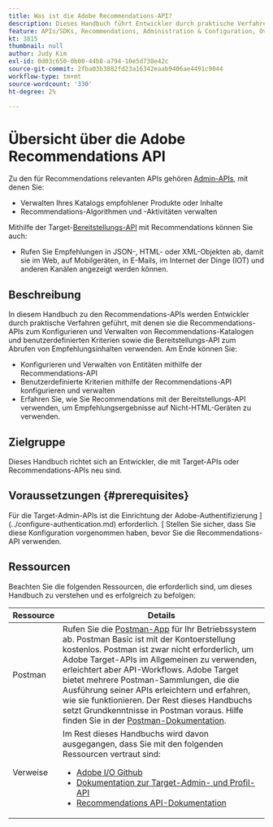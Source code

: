 ```yaml
---
title: Was ist die Adobe Recommendations-API?
description: Dieses Handbuch führt Entwickler durch praktische Verfahren zur Konfiguration und Verwaltung von Recommendations-Katalogen und benutzerdefinierten Kriterien mithilfe der Adobe Target Recommendations-APIs sowie zur Verwendung der Bereitstellungs-API zum Abrufen von Empfehlungsinhalten.
feature: APIs/SDKs, Recommendations, Administration & Configuration, Overview
kt: 3815
thumbnail: null
author: Judy Kim
exl-id: 0d03c650-0b00-44b8-a794-10e5d738e42c
source-git-commit: 2fba03b3882fd23a16342eaab9406ae4491c9044
workflow-type: tm+mt
source-wordcount: '330'
ht-degree: 2%

---
```


# Übersicht über die Adobe Recommendations API

Zu den für Recommendations relevanten APIs gehören [Admin-APIs](../../before-administer/target-api-overview.md), mit denen Sie:

* Verwalten Ihres Katalogs empfohlener Produkte oder Inhalte
* Recommendations-Algorithmen und -Aktivitäten verwalten

Mithilfe der Target-[Bereitstellungs-API](../../implement/delivery-api/overview.md) mit Recommendations können Sie auch:

* Rufen Sie Empfehlungen in JSON-, HTML- oder XML-Objekten ab, damit sie im Web, auf Mobilgeräten, in E-Mails, im Internet der Dinge (IOT) und anderen Kanälen angezeigt werden können.

## Beschreibung

In diesem Handbuch zu den Recommendations-APIs werden Entwickler durch praktische Verfahren geführt, mit denen sie die Recommendations-APIs zum Konfigurieren und Verwalten von Recommendations-Katalogen und benutzerdefinierten Kriterien sowie die Bereitstellungs-API zum Abrufen von Empfehlungsinhalten verwenden. Am Ende können Sie:

* Konfigurieren und Verwalten von Entitäten mithilfe der Recommendations-API
* Benutzerdefinierte Kriterien mithilfe der Recommendations-API konfigurieren und verwalten
* Erfahren Sie, wie Sie Recommendations mit der Bereitstellungs-API verwenden, um Empfehlungsergebnisse auf Nicht-HTML-Geräten zu verwenden.

## Zielgruppe

Dieses Handbuch richtet sich an Entwickler, die mit Target-APIs oder Recommendations-APIs neu sind.

## Voraussetzungen  {#prerequisites}

Für die Target-Admin-APIs ist die Einrichtung der Adobe-Authentifizierung ](../configure-authentication.md) erforderlich. [ Stellen Sie sicher, dass Sie diese Konfiguration vorgenommen haben, bevor Sie die Recommendations-API verwenden.

## Ressourcen

Beachten Sie die folgenden Ressourcen, die erforderlich sind, um dieses Handbuch zu verstehen und es erfolgreich zu befolgen:

| Ressource | Details |
| --- | --- |
| Postman | Rufen Sie die [Postman-App](https://www.postman.com/downloads/) für Ihr Betriebssystem ab. Postman Basic ist mit der Kontoerstellung kostenlos. Postman ist zwar nicht erforderlich, um Adobe Target-APIs im Allgemeinen zu verwenden, erleichtert aber API-Workflows. Adobe Target bietet mehrere Postman-Sammlungen, die die Ausführung seiner APIs erleichtern und erfahren, wie sie funktionieren. Der Rest dieses Handbuchs setzt Grundkenntnisse in Postman voraus. Hilfe finden Sie in der [Postman-Dokumentation](https://learning.getpostman.com/). |
| Verweise | Im Rest dieses Handbuchs wird davon ausgegangen, dass Sie mit den folgenden Ressourcen vertraut sind:<UL><li>[Adobe I/O Github](https://github.com/adobeio)</li><li>[Dokumentation zur Target-Admin- und Profil-API](../../administer/admin-api/admin-api-overview-new.md)</li><li>[Recommendations API-Dokumentation](https://developer.adobe.com/target/administer/recommendations-api/)</li></UL> |
